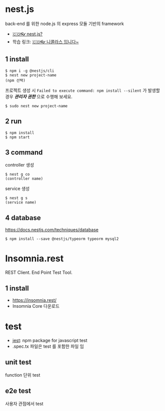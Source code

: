 # nest.js
back-end 를 위한 node.js 의 express 모듈 기반의 framework
- [🇨🇴👓 nest.js?](https://www.youtube.com/watch?v=SHfR1tLpe1o&t=28s)
- 학습 링크: [🇨🇴👓 니콜라스 입니다~](https://nomadcoders.co/nestjs-fundamentals)

## 1 install
```shell
$ npm i -g @nestjs/cli
$ nest new project-name
(npm 선택)
```
프로젝트 생성 시 ```Failed to execute command: npm install --silent``` 가 발생할 경우 ***관리자 권한*** 으로 수행해 보세요.
```shell
$ sudo nest new project-name
```
## 2 run
```shell
$ npm install
$ npm start
```
## 3 command
controller 생성
```shell
$ nest g co
(controller name)
```
service 생성
```shell
$ nest g s
(service name)
```
## 4 database
https://docs.nestjs.com/techniques/database

```shell
$ npm install --save @nestjs/typeorm typeorm mysql2
```

# Insomnia.rest
REST Client. End Point Test Tool.
## 1 install
- https://insomnia.rest/
- Insomnia Core 다운로드

# test
- [jest](https://jestjs.io/): npm package for javascript test
- .spec.tx 파일은 test 를 포함한 파일 임
## unit test
function 단위 test
## e2e test
사용자 관점에서 test